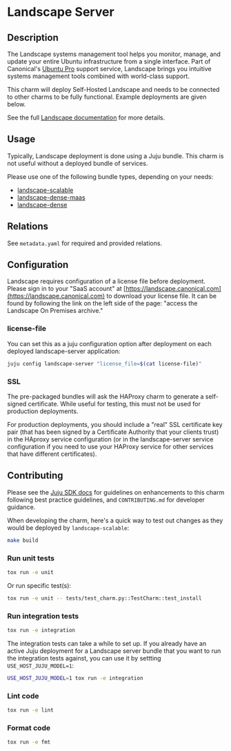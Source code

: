 # Landscape Server

## Description

The Landscape systems management tool helps you monitor, manage, and
update your entire Ubuntu infrastructure from a single interface. Part
of Canonical's [Ubuntu Pro](https://ubuntu.com/pro) support service,
Landscape brings you intuitive systems management tools combined with
world-class support.

This charm will deploy Self-Hosted Landscape and needs to be connected
to other charms to be fully functional. Example deployments are given
below.

See the full [Landscape documentation](https://ubuntu.com/landscape/docs)
for more details.

## Usage

Typically, Landscape deployment is done using a Juju bundle. This charm
is not useful without a deployed bundle of services.

Please use one of the following bundle types, depending on your needs:

- [landscape-scalable](https://charmhub.io/landscape-scalable)
- [landscape-dense-maas](https://charmhub.io/landscape-dense-maas)
- [landscape-dense](https://charmhub.io/landscape-dense)

## Relations

See `metadata.yaml` for required and provided relations.

## Configuration

Landscape requires configuration of a license file before deployment.
Please sign in to your "SaaS account" at
[https://landscape.canonical.com](https://landscape.canonical.com) to
download your license file. It can be found by following the link on
the left side of the page: "access the Landscape On Premises archive."

### license-file

You can set this as a juju configuration option after deployment on each
deployed landscape-server application:

```bash
juju config landscape-server "license_file=$(cat license-file)"
```

### SSL

The pre-packaged bundles will ask the HAProxy charm to generate a
self-signed certificate. While useful for testing, this must not be used
for production deployments.

For production deployments, you should include a "real" SSL certificate
key pair (that has been signed by a Certificate Authority that your
clients trust) in the HAproxy service configuration (or in the
landscape-server service configuration if you need to use your HAProxy
service for other services that have different certificates).

## Contributing

Please see the [Juju SDK docs](https://juju.is/docs/sdk) for guidelines
on enhancements to this charm following best practice guidelines, and
`CONTRIBUTING.md` for developer guidance.

When developing the charm, here's a quick way to test out changes as
they would be deployed by `landscape-scalable`:

```bash
make build
```

### Run unit tests

```sh
tox run -e unit
```

Or run specific test(s):

```sh
tox run -e unit -- tests/test_charm.py::TestCharm::test_install
```

### Run integration tests

```sh
tox run -e integration
```

The integration tests can take a while to set up. If you already have an active Juju deployment for a Landscape server bundle that you want to run the integration tests against, you can use it by settting `USE_HOST_JUJU_MODEL=1`:

```sh
USE_HOST_JUJU_MODEL=1 tox run -e integration
```

### Lint code

```sh
tox run -e lint
```

### Format code

```sh
tox run -e fmt
```
